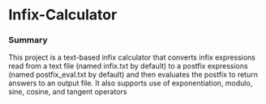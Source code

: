 # Infix-Calculator

### Summary

This project is a text-based infix calculator that converts infix expressions read 
from a text file (named infix.txt by default) to a postfix expressions (named postfix_eval.txt by default) 
and then evaluates the postfix to return answers to an output file. It also supports use of exponentiation, modulo, sine, cosine, and tangent operators

